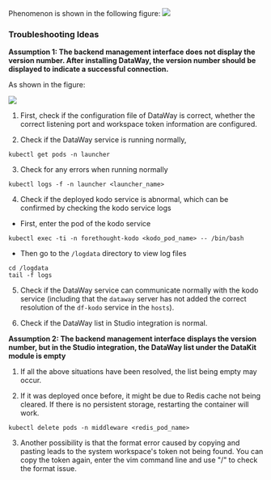 Phenomenon is shown in the following figure:
![](img/not_see_dataway_1.jpg)

### Troubleshooting Ideas

**Assumption 1: The backend management interface does not display the version number. After installing DataWay, the version number should be displayed to indicate a successful connection.**

As shown in the figure:

![](img/not_see_dataway_2.jpg)

1. First, check if the configuration file of DataWay is correct, whether the correct listening port and workspace token information are configured.

2. Check if the DataWay service is running normally,

```shell
kubectl get pods -n launcher
```

3. Check for any errors when running normally

```shell
kubectl logs -f -n launcher <launcher_name>
```

4. Check if the deployed kodo service is abnormal, which can be confirmed by checking the kodo service logs

- First, enter the pod of the kodo service

```shell
kubectl exec -ti -n forethought-kodo <kodo_pod_name> -- /bin/bash
```

- Then go to the `/logdata` directory to view log files

```
cd /logdata
tail -f logs
```

5. Check if the DataWay service can communicate normally with the kodo service (including that the `dataway` server has not added the correct resolution of the `df-kodo` service in the `hosts`).

6. Check if the DataWay list in Studio integration is normal.

**Assumption 2: The backend management interface displays the version number, but in the Studio integration, the DataWay list under the DataKit module is empty**

1. If all the above situations have been resolved, the list being empty may occur.

2. If it was deployed once before, it might be due to Redis cache not being cleared. If there is no persistent storage, restarting the container will work.

```shell
kubectl delete pods -n middleware <redis_pod_name>
```

3. Another possibility is that the format error caused by copying and pasting leads to the system workspace's token not being found. You can copy the token again, enter the vim command line and use "/" to check the format issue.